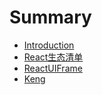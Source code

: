 # Summary

* [Introduction](README.md)
* [React生态清单](React_List.md)
* [ReactUIFrame](reactuiframe.md)
* [Keng](keng.md)

